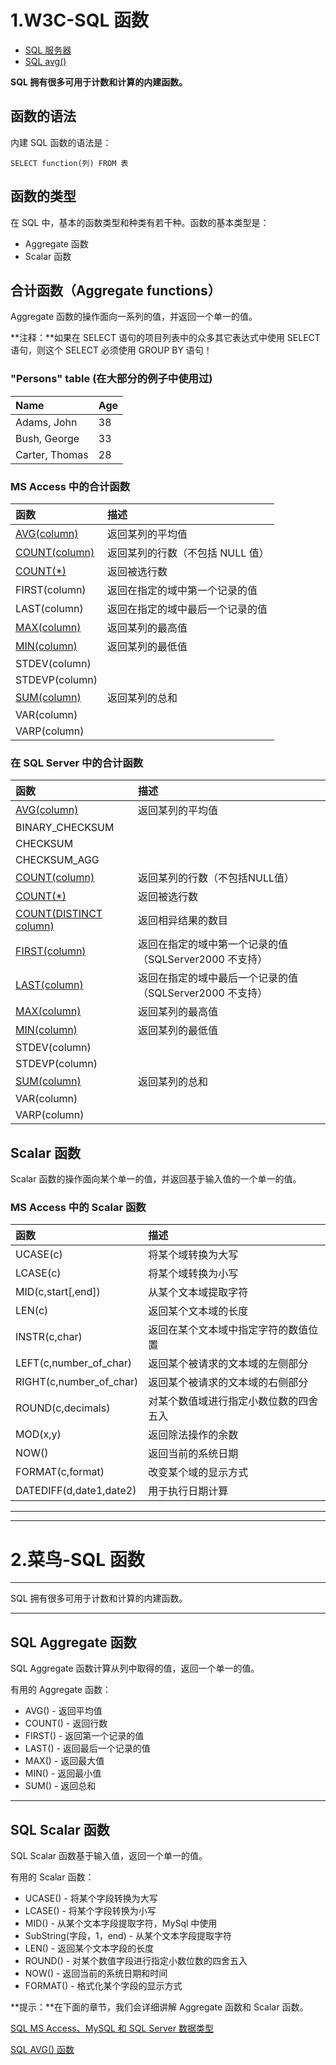 # 1.W3C-SQL 函数

- [SQL 服务器](https://www.w3school.com.cn/sql/sql_server.asp)
- [SQL avg()](https://www.w3school.com.cn/sql/sql_func_avg.asp)

**SQL 拥有很多可用于计数和计算的内建函数。**

## 函数的语法

内建 SQL 函数的语法是：

```
SELECT function(列) FROM 表
```

## 函数的类型

在 SQL 中，基本的函数类型和种类有若干种。函数的基本类型是：

- Aggregate 函数
- Scalar 函数

## 合计函数（Aggregate functions）

Aggregate 函数的操作面向一系列的值，并返回一个单一的值。

**注释：**如果在 SELECT 语句的项目列表中的众多其它表达式中使用 SELECT 语句，则这个 SELECT 必须使用 GROUP BY 语句！

### "Persons" table (在大部分的例子中使用过)

| Name           | Age  |
| :------------- | :--- |
| Adams, John    | 38   |
| Bush, George   | 33   |
| Carter, Thomas | 28   |

### MS Access 中的合计函数

| 函数                                                         | 描述                             |
| :----------------------------------------------------------- | :------------------------------- |
| [AVG(column)](https://www.w3school.com.cn/sql/sql_func_avg.asp) | 返回某列的平均值                 |
| [COUNT(column)](https://www.w3school.com.cn/sql/sql_func_count.asp) | 返回某列的行数（不包括 NULL 值） |
| [COUNT(*)](https://www.w3school.com.cn/sql/sql_func_count_ast.asp) | 返回被选行数                     |
| FIRST(column)                                                | 返回在指定的域中第一个记录的值   |
| LAST(column)                                                 | 返回在指定的域中最后一个记录的值 |
| [MAX(column)](https://www.w3school.com.cn/sql/sql_func_max.asp) | 返回某列的最高值                 |
| [MIN(column)](https://www.w3school.com.cn/sql/sql_func_min.asp) | 返回某列的最低值                 |
| STDEV(column)                                                |                                  |
| STDEVP(column)                                               |                                  |
| [SUM(column)](https://www.w3school.com.cn/sql/sql_func_sum.asp) | 返回某列的总和                   |
| VAR(column)                                                  |                                  |
| VARP(column)                                                 |                                  |

### 在 SQL Server 中的合计函数

| 函数                                                         | 描述                                                     |
| :----------------------------------------------------------- | :------------------------------------------------------- |
| [AVG(column)](https://www.w3school.com.cn/sql/sql_func_avg.asp) | 返回某列的平均值                                         |
| BINARY_CHECKSUM                                              |                                                          |
| CHECKSUM                                                     |                                                          |
| CHECKSUM_AGG                                                 |                                                          |
| [COUNT(column)](https://www.w3school.com.cn/sql/sql_func_count.asp) | 返回某列的行数（不包括NULL值）                           |
| [COUNT(*)](https://www.w3school.com.cn/sql/sql_func_count_ast.asp) | 返回被选行数                                             |
| [COUNT(DISTINCT column)](https://www.w3school.com.cn/sql/sql_func_count_distinct.asp) | 返回相异结果的数目                                       |
| [FIRST(column)](https://www.w3school.com.cn/sql/sql_func_first.asp) | 返回在指定的域中第一个记录的值（SQLServer2000 不支持）   |
| [LAST(column)](https://www.w3school.com.cn/sql/sql_func_last.asp) | 返回在指定的域中最后一个记录的值（SQLServer2000 不支持） |
| [MAX(column)](https://www.w3school.com.cn/sql/sql_func_max.asp) | 返回某列的最高值                                         |
| [MIN(column)](https://www.w3school.com.cn/sql/sql_func_min.asp) | 返回某列的最低值                                         |
| STDEV(column)                                                |                                                          |
| STDEVP(column)                                               |                                                          |
| [SUM(column)](https://www.w3school.com.cn/sql/sql_func_sum.asp) | 返回某列的总和                                           |
| VAR(column)                                                  |                                                          |
| VARP(column)                                                 |                                                          |

## Scalar 函数

Scalar 函数的操作面向某个单一的值，并返回基于输入值的一个单一的值。

### MS Access 中的 Scalar 函数

| 函数                    | 描述                                   |
| :---------------------- | :------------------------------------- |
| UCASE(c)                | 将某个域转换为大写                     |
| LCASE(c)                | 将某个域转换为小写                     |
| MID(c,start[,end])      | 从某个文本域提取字符                   |
| LEN(c)                  | 返回某个文本域的长度                   |
| INSTR(c,char)           | 返回在某个文本域中指定字符的数值位置   |
| LEFT(c,number_of_char)  | 返回某个被请求的文本域的左侧部分       |
| RIGHT(c,number_of_char) | 返回某个被请求的文本域的右侧部分       |
| ROUND(c,decimals)       | 对某个数值域进行指定小数位数的四舍五入 |
| MOD(x,y)                | 返回除法操作的余数                     |
| NOW()                   | 返回当前的系统日期                     |
| FORMAT(c,format)        | 改变某个域的显示方式                   |
| DATEDIFF(d,date1,date2) | 用于执行日期计算                       |



-------------------

----------------



# 2.菜鸟-SQL 函数

------

SQL 拥有很多可用于计数和计算的内建函数。

------

## SQL Aggregate 函数

SQL Aggregate 函数计算从列中取得的值，返回一个单一的值。

有用的 Aggregate 函数：

- AVG() - 返回平均值
- COUNT() - 返回行数
- FIRST() - 返回第一个记录的值
- LAST() - 返回最后一个记录的值
- MAX() - 返回最大值
- MIN() - 返回最小值
- SUM() - 返回总和

------

## SQL Scalar 函数

SQL Scalar 函数基于输入值，返回一个单一的值。

有用的 Scalar 函数：

- UCASE() - 将某个字段转换为大写
- LCASE() - 将某个字段转换为小写
- MID() - 从某个文本字段提取字符，MySql 中使用
- SubString(字段，1，end) - 从某个文本字段提取字符
- LEN() - 返回某个文本字段的长度
- ROUND() - 对某个数值字段进行指定小数位数的四舍五入
- NOW() - 返回当前的系统日期和时间
- FORMAT() - 格式化某个字段的显示方式

**提示：**在下面的章节，我们会详细讲解 Aggregate 函数和 Scalar 函数。



 [SQL MS Access、MySQL 和 SQL Server 数据类型](https://www.runoob.com/sql/sql-datatypes.html)

[SQL AVG() 函数](https://www.runoob.com/sql/sql-func-avg.html) 